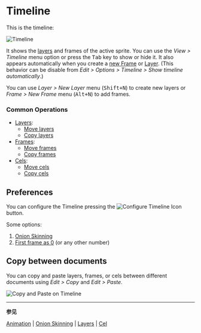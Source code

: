 # Timeline

This is the timeline:

<img src="/docs/timeline/timeline.png" alt="Timeline" class="xN" />

It shows the [layers](layers.md) and frames of the active sprite. You can use the
_View > Timeline_ menu option or press the <kbd>Tab</kbd> key to show or hide
it. It also appears automatically when you create a [new Frame](new-frame.md) or
[Layer](new-layer.md). (This behavior can be disable from _Edit > Options > Timeline >
Show timeline automatically_.)

You can use _Layer > New Layer_ menu (<kbd>Shift+N</kbd>) to create new layers
or _Frame > New Frame_ menu (<kbd>Alt+N</kbd>) to add frames.

### Common Operations

- [Layers](layers.md):
  - [Move layers](move-layers.md)
  - [Copy layers](copy-layers.md)
- [Frames](animation.md):
  - [Move frames](move-frames.md)
  - [Copy frames](copy-frames.md)
- [Cels](cel.md):
  - [Move cels](move-cels.md)
  - [Copy cels](copy-cels.md)

## Preferences

You can configure the Timeline pressing
the ![Configure Timeline Icon](animation/configure-timeline.png) button.

Some options:

1. [Onion Skinning](onion-skinning.md)
1. [First frame as 0](https://community.aseprite.org/t/3895/2) (or any other number)

## Copy between documents

You can copy and paste layers, frames, or cels between different
documents using _Edit > Copy_ and _Edit > Paste_.

![Copy and Paste on Timeline](timeline/timeline-copy-and-paste.gif)

---

**参见**

[Animation](animation.md) |
[Onion Skinning](onion-skinning.md) |
[Layers](layers.md) |
[Cel](cel.md)
